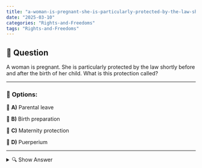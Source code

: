 ```yaml
---
title: "a-woman-is-pregnant-she-is-particularly-protected-by-the-law-shortly-before-and-after-the-birth-of-h"
date: "2025-03-10"
categories: "Rights-and-Freedoms"
tags: "Rights-and-Freedoms"
---
```


## 📌 **Question**

A woman is pregnant. She is particularly protected by the law shortly before and after the birth of her child. What is this protection called?



---

### 📝 **Options:**

🔘 **A)** Parental leave

🔘 **B)** Birth preparation

🔘 **C)** Maternity protection

🔘 **D)** Puerperium

---

<details>
  <summary>🔍 Show Answer</summary>

  <p>
💡  <b>Correct Answer:</b>  c
  </p>
  <p>
    📖<b>Explanation:</b>
    In Germany, pregnant women are particularly protected by **maternity protection**. This legal protection applies both shortly before and after the birth of a child. Maternity protection includes measures such as protection against dismissal, protection against health hazards in the workplace, paid maternity leave and time off from work during the recovery period after childbirth. The aim is to ensure the health of the mother and child and to ensure a stress-free working environment. Maternity protection is an important part of German labour law and supports expectant mothers during pregnancy and after childbirth.
  </p>
</details>
